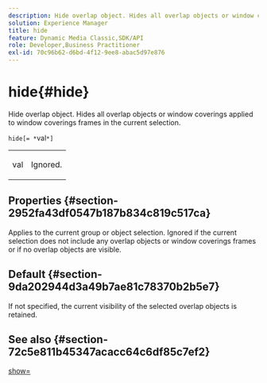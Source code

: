 ```yaml
---
description: Hide overlap object. Hides all overlap objects or window coverings applied to window coverings frames in the current selection.
solution: Experience Manager
title: hide
feature: Dynamic Media Classic,SDK/API
role: Developer,Business Practitioner
exl-id: 70c96b62-d6bd-4f12-9ee8-abac5d97e876
---
```

# hide{#hide}

Hide overlap object. Hides all overlap objects or window coverings applied to window coverings frames in the current selection.

 `hide[= *`val`*]`

<table id="simpletable_015459EC2F4642A59B04F0B8064070B1"> 
 <tr class="strow"> 
  <td class="stentry"> <p><span class="codeph"> <span class="varname"> val</span></span> </p> </td> 
  <td class="stentry"> <p>Ignored. </p></td> 
 </tr> 
</table>

## Properties {#section-2952fa43df0547b187b834c819c517ca}

Applies to the current group or object selection. Ignored if the current selection does not include any overlap objects or window coverings frames or if no overlap objects are visible.

## Default {#section-9da202944d3a49b7ae81c78370b2b5e7}

If not specified, the current visibility of the selected overlap objects is retained.

## See also {#section-72c5e811b45347acacc64c6df85c7ef2}

[show=](../../../../../ir-api/http-protocol/image-rendering-api-ref/c-ir-http-protocol-ref/c-ir-http-protocol-command-reference/r-ir-show.md#reference-f1824e1a501144bc9a6ae28de8e6bcb9)
